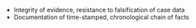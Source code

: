 - Integrity of evidence, resistance to falsification of case data
- Documentation of time-stamped, chronological chain of facts